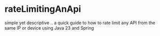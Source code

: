 # rateLimitingAnApi
simple yet descriptive .. a quick guide to how to rate limit any API from the same IP or device using Java 23 and Spring

